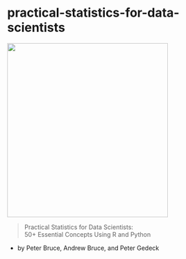 # practical-statistics-for-data-scientists

<img src="https://user-images.githubusercontent.com/79828628/140241180-7df2c020-b38d-460e-8785-6a84da82e57b.jpg" width="370" height="400"/>  

> Practical Statistics for Data Scientists:   
  50+ Essential Concepts Using R and Python 

* by Peter Bruce, Andrew Bruce, and Peter Gedeck 
